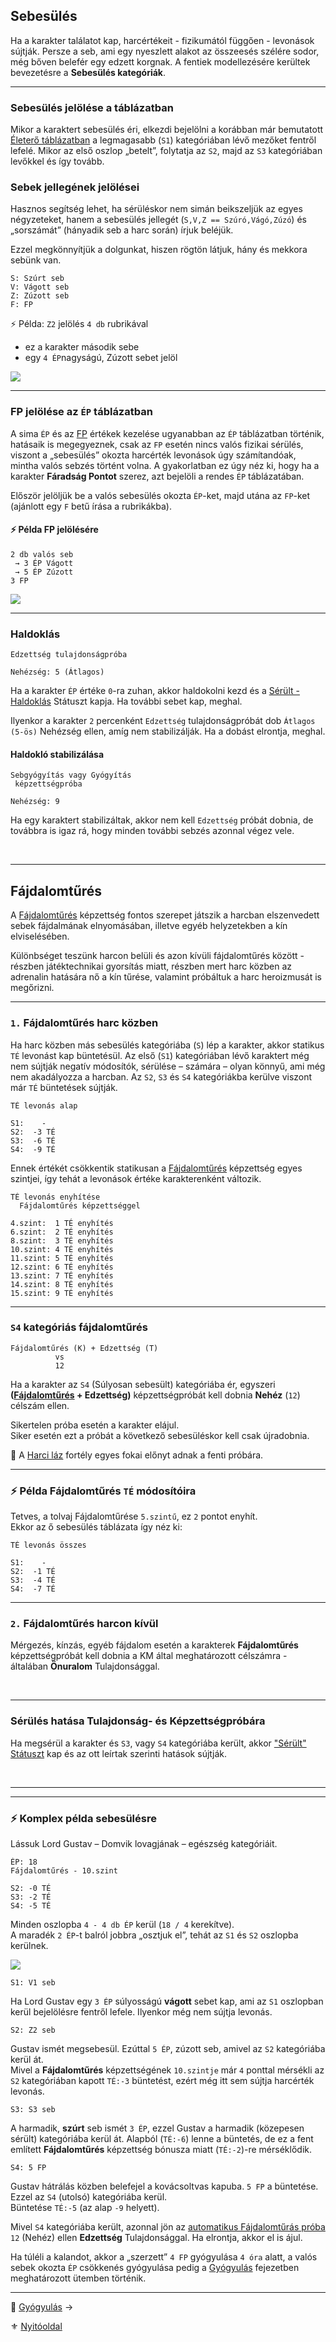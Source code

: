 ## Sebesülés

Ha a karakter találatot kap, harcértékeit - fizikumától függően - levonások sújtják. Persze a seb, ami egy nyeszlett alakot az összeesés szélére sodor, még bőven belefér egy edzett korgnak. A fentiek modellezésére kerültek bevezetésre a **Sebesülés kategóriák**.

---
### Sebesülés jelölése a táblázatban

Mikor a karaktert sebesülés éri, elkezdi bejelölni a korábban már bemutatott [Életerő táblázatban](061_01_eletero_pont.md#%C3%A9leter%C5%91-pontok-eloszt%C3%A1sa) a legmagasabb (`S1`) kategóriában lévő mezőket fentről lefelé. Mikor az első oszlop „betelt”, folytatja az `S2`, majd az `S3` kategóriában levőkkel és így tovább.

### Sebek jellegének jelölései

Hasznos segítség lehet, ha sérüléskor nem simán beikszeljük az egyes négyzeteket, hanem a sebesülés jellegét (`S,V,Z == Szúró,Vágó,Zúzó`) és „sorszámát” (hányadik seb a harc során)  írjuk beléjük.

Ezzel megkönnyítjük a dolgunkat, hiszen rögtön látjuk, hány és mekkora sebünk van.

```
S: Szúrt seb
V: Vágott seb
Z: Zúzott seb
F: FP
```

⚡ Példa: `Z2` jelölés `4 db` rubrikával
- ez a karakter második sebe
- egy `4 ÉP`nagyságú, Zúzott sebet jelöl

![](images/02_eletero_tablazat_harcertek_levonassal.png)

---
### FP jelölése az `ÉP` táblázatban

A sima `ÉP` és az [FP](061_02_faradsag_pont.md) értékek kezelése ugyanabban az `ÉP` táblázatban történik, hatásaik is megegyeznek, csak az `FP` esetén nincs valós fizikai sérülés, viszont a „sebesülés” okozta harcérték levonások úgy számítandóak, mintha valós sebzés történt volna. A gyakorlatban ez úgy néz ki, hogy ha a karakter **Fáradság Pontot** szerez, azt bejelöli a rendes `ÉP` táblázatában.

Először jelöljük be a valós sebesülés okozta `ÉP`-ket, majd utána az `FP`-ket (ajánlott egy `F` betű írása a rubrikákba).

#### ⚡ Példa FP jelölésére

```
2 db valós seb
 → 3 ÉP Vágott
 → 5 ÉP Zúzott
3 FP
```

![](images/06_fp.png)

---
### Haldoklás

```
Edzettség tulajdonságpróba

Nehézség: 5 (Átlagos)
```

Ha a karakter `ÉP` értéke `0`-ra zuhan, akkor haldokolni kezd és a [Sérült - Haldoklás](082_statuszok.md#%EF%B8%8F-s%C3%A9r%C3%BClt-3-haldokl%C3%A1s) Státuszt kapja. Ha további sebet kap, meghal.

Ilyenkor a karakter `2` percenként `Edzettség` tulajdonságpróbát dob `Átlagos (5-ös)` Nehézség ellen, amíg nem stabilizálják. Ha a dobást elrontja, meghal.

#### Haldokló stabilizálása

```
Sebgyógyítás vagy Gyógyítás
 képzettségpróba

Nehézség: 9
```

Ha egy karaktert stabilizáltak, akkor nem kell `Edzettség` próbát dobnia, de továbbra is igaz rá, hogy minden további sebzés azonnal végez vele.

<br />

---
## Fájdalomtűrés

A [Fájdalomtűrés](kepzettsegek.primer.altalanos/fajdalomtures.md) képzettség fontos szerepet játszik a harcban elszenvedett sebek fájdalmának elnyomásában, illetve egyéb helyzetekben a kín elviselésében.

Különbséget teszünk harcon belüli és azon kívüli fájdalomtűrés között - részben játéktechnikai gyorsítás miatt, részben mert harc közben az adrenalin hatására nő a kín tűrése, valamint próbáltuk a harc heroizmusát is megőrizni.

---
### `1.` Fájdalomtűrés harc közben

Ha harc közben más sebesülés kategóriába (`S`) lép a karakter, akkor statikus `TÉ` levonást kap büntetésül. Az első (`S1`) kategóriában lévő karaktert még nem sújtják negatív módosítók, sérülése – számára – olyan könnyű, ami még nem akadályozza a harcban. Az `S2`, `S3` és `S4` kategóriákba kerülve viszont már `TÉ` büntetések sújtják.

```
TÉ levonás alap

S1:    -
S2:  -3 TÉ
S3:  -6 TÉ
S4:  -9 TÉ
```

Ennek értékét csökkentik statikusan a [Fájdalomtűrés](kepzettsegek.primer.altalanos/fajdalomtures.md) képzettség egyes szintjei, így tehát a levonások értéke karakterenként változik.

```
TÉ levonás enyhítése
  Fájdalomtűrés képzettséggel

4.szint:  1 TÉ enyhítés
6.szint:  2 TÉ enyhítés
8.szint:  3 TÉ enyhítés
10.szint: 4 TÉ enyhítés
11.szint: 5 TÉ enyhítés
12.szint: 6 TÉ enyhítés
13.szint: 7 TÉ enyhítés
14.szint: 8 TÉ enyhítés
15.szint: 9 TÉ enyhítés
```

---
### `S4` kategóriás fájdalomtűrés

```
Fájdalomtűrés (K) + Edzettség (T)
          vs
          12
```

Ha a karakter az `S4` (Súlyosan sebesült) kategóriába ér, egyszeri **([Fájdalomtűrés](kepzettsegek.primer.altalanos/fajdalomtures.md) + Edzettség)** képzettségpróbát kell dobnia **Nehéz** (`12`) célszám ellen.

Sikertelen próba esetén a karakter elájul.\
Siker esetén ezt a próbát a következő sebesüléskor kell csak újradobnia. 

🔆 A [Harci láz](fortelyok.harci/harci_laz.md) fortély egyes fokai előnyt adnak a fenti próbára.

---
### ⚡ Példa Fájdalomtűrés `TÉ` módosítóira

Tetves, a tolvaj Fájdalomtűrése `5.szintű`, ez `2` pontot enyhít.\
Ekkor az ő sebesülés táblázata így néz ki:

```
TÉ levonás összes

S1:    -
S2:  -1 TÉ
S3:  -4 TÉ
S4:  -7 TÉ
```

---
### `2.` Fájdalomtűrés harcon kívül

Mérgezés, kínzás, egyéb fájdalom esetén a karakterek **Fájdalomtűrés** képzettségpróbát kell dobnia a KM által meghatározott célszámra - általában **Önuralom** Tulajdonsággal.

<br />

---
### Sérülés hatása Tulajdonság- és Képzettségpróbára

Ha megsérül a karakter és `S3`, vagy `S4` kategóriába került, akkor ["Sérült" Státuszt](082_statuszok.md#%EF%B8%8F-s%C3%A9r%C3%BClt-1-s3) kap és az ott leírtak szerinti hatások sújtják.

<br />

---
---
### ⚡ Komplex példa sebesülésre

Lássuk Lord Gustav – Domvik lovagjának – egészség kategóriáit.

```
ÉP: 18
Fájdalomtűrés - 10.szint

S2: -0 TÉ
S3: -2 TÉ
S4: -5 TÉ
```

Minden oszlopba `4 - 4 db ÉP` kerül (`18 / 4` kerekítve).\
A maradék `2 ÉP`-t balról jobbra „osztjuk el”, tehát az `S1` és `S2` oszlopba kerülnek.

![](images/03_eletero_lord_gustav.png)

```
S1: V1 seb
```

Ha Lord Gustav egy `3 ÉP` súlyosságú **vágott** sebet kap, ami az `S1` oszlopban kerül bejelölésre fentről lefele. Ilyenkor még nem sújtja levonás.

```
S2: Z2 seb
```

Gustav ismét megsebesül. Ezúttal `5 ÉP`, zúzott seb, amivel az `S2` kategóriába kerül át.\
Mivel a **Fájdalomtűrés** képzettségének `10.szintje` már `4` ponttal mérsékli az `S2` kategóriában kapott `TÉ:-3` büntetést, ezért még itt sem sújtja harcérték levonás.

```
S3: S3 seb
```

A harmadik, **szúrt** seb ismét `3 ÉP`, ezzel Gustav a harmadik (közepesen sérült) kategóriába kerül át. Alapból (`TÉ:-6`) lenne a büntetés, de ez a fent említett **Fájdalomtűrés** képzettség bónusza miatt (`TÉ:-2`)-re mérséklődik.

```
S4: 5 FP
```

Gustav hátrálás közben belefejel a kovácsoltvas kapuba. `5 FP` a büntetése. Ezzel az `S4` (utolsó) kategóriába kerül.\
Büntetése `TÉ:-5` (az alap `-9` helyett).

Mivel `S4` kategóriába került, azonnal jön az [automatikus Fájdalomtűrás próba](#s4-kateg%C3%B3ri%C3%A1s-f%C3%A1jdalomt%C5%B1r%C3%A9s) `12` (Nehéz) ellen **Edzettség** Tulajdonsággal. Ha elrontja, akkor el is ájul.

Ha túléli a kalandot, akkor a „szerzett” `4 FP` gyógyulása `4 óra` alatt, a valós sebek okozta `ÉP` csökkenés gyógyulása pedig a [Gyógyulás](061_04_gyogyulas.md) fejezetben meghatározott ütemben történik.

---

🔗 [Gyógyulás](061_04_gyogyulas.md) →

⚜️ [Nyitóoldal](start.md#6-harcrendszer-%EF%B8%8F)
